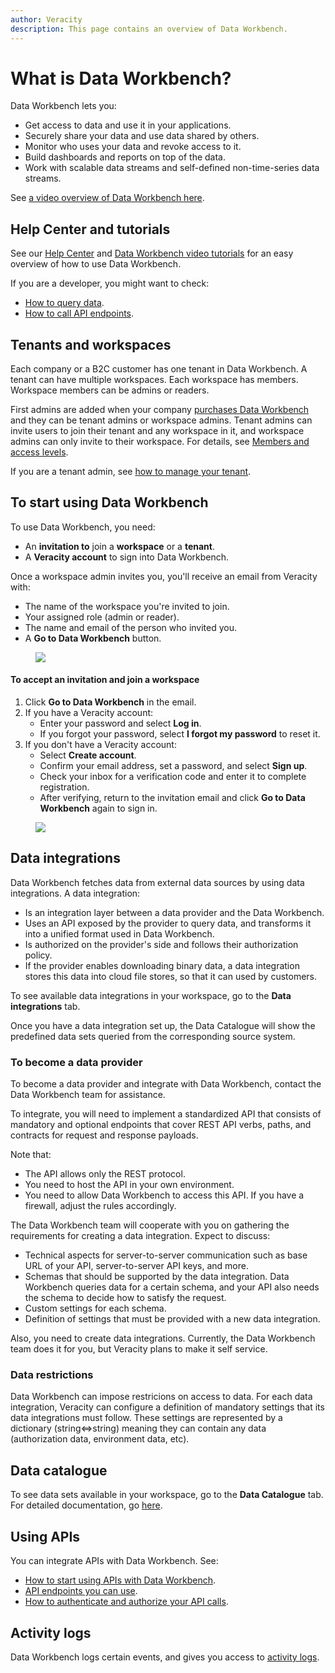 ```yaml
---
author: Veracity
description: This page contains an overview of Data Workbench.
---
```

# What is Data Workbench?
Data Workbench lets you:
* Get access to data and use it in your applications.
* Securely share your data and use data shared by others.
* Monitor who uses your data and revoke access to it.
* Build dashboards and reports on top of the data.
* Work with scalable data streams and self-defined non-time-series data streams.

See [a video overview of Data Workbench here](https://help-center.veracity.com/en/articles/8494632-video-a-quick-overview-of-data-workbench).

## Help Center and tutorials
See our [Help Center](https://help-center.veracity.com/en/collections/3824716-data-workbench) and [Data Workbench video tutorials](https://help-center.veracity.com/en/collections/6552033-data-workbench-video-tutorials) for an easy overview of how to use Data Workbench.

If you are a developer, you might want to check:
* [How to query data](tutorial/tutorialq.md).
* [How to call API endpoints](tutorial/tutorial2.md).

## Tenants and workspaces
Each company or a B2C customer has one tenant in Data Workbench. A tenant can have multiple workspaces. Each workspace has members. Workspace members can be admins or readers.

First admins are added when your company [purchases Data Workbench](https://store.veracity.com/data-workbench) and they can be tenant admins or workspace admins. Tenant admins can invite users to join their tenant and any workspace in it, and workspace admins can only invite to their workspace. For details, see [Members and access levels](workspace.md).

If you are a tenant admin, see [how to manage your tenant](tenantpage.md).

## To start using Data Workbench
To use Data Workbench, you need:
- An **invitation to** join a **workspace** or a **tenant**.
- A **Veracity account** to sign into Data Workbench.

Once a workspace admin invites you, you'll receive an email from Veracity with:
- The name of the workspace you're invited to join.
- Your assigned role (admin or reader).
- The name and email of the person who invited you.
- A **Go to Data Workbench** button.

<figure>
	<img src="assets/invitation.png"/>
</figure>

#### To accept an invitation and join a workspace
1. Click **Go to Data Workbench** in the email.  
2. If you have a Veracity account:
   - Enter your password and select **Log in**.  
   - If you forgot your password, select **I forgot my password** to reset it.
3. If you don't have a Veracity account: 
   - Select **Create account**.  
   - Confirm your email address, set a password, and select **Sign up**.  
   - Check your inbox for a verification code and enter it to complete registration.
   - After verifying, return to the invitation email and click **Go to Data Workbench** again to sign in.

<figure>
	<img src="assets/signin.png"/>
</figure>

## Data integrations
 Data Workbench fetches data from external data sources by using data integrations. A data integration:
* Is an integration layer between a data provider and the Data Workbench. 
* Uses an API exposed by the provider to query data, and transforms it into a unified format used in Data Workbench.
* Is authorized on the provider's side and follows their authorization policy.
* If the provider enables downloading binary data, a data integration stores this data into cloud file stores, so that it can used by customers.
 
To see available data integrations in your workspace, go to the **Data integrations** tab. 

Once you have a data integration set up, the Data Catalogue will show the predefined data sets queried from the corresponding source system.

### To become a data provider
To become a data provider and integrate with Data Workbench, contact the Data Workbench team for assistance.

To integrate, you will need to implement a standardized API that consists of mandatory and optional endpoints that cover REST API verbs, paths, and contracts for request and response payloads.

Note that:
* The API allows only the REST protocol.
* You need to host the API in your own environment.
* You need to allow Data Workbench to access this API. If you have a firewall, adjust the rules accordingly.

The Data Workbench team will cooperate with you on gathering the requirements for creating a data integration. Expect to discuss:
* Technical aspects for server-to-server communication such as base URL of your API, server-to-server API keys, and more.
* Schemas that should be supported by the data integration. Data Workbench queries data for a certain schema, and your API also needs the schema to decide how to satisfy the request.
* Custom settings for each schema.
* Definition of settings that must be provided with a new data integration.

Also, you need to create data integrations. Currently, the Data Workbench team does it for you, but Veracity plans to make it self service.

### Data restrictions
Data Workbench can impose restricions on access to data. For each data integration, Veracity can configure a definition of mandatory settings that its data integrations must follow. These settings are represented by a dictionary (string<=>string) meaning they can contain any data (authorization data, environment data, etc). 

## Data catalogue
To see data sets available in your workspace, go to the **Data Catalogue** tab. For detailed documentation, go [here](datacatalogue.md).

## Using APIs
You can integrate APIs with Data Workbench. See:
* [How to start using APIs with Data Workbench](apimanagement.md).
* [API endpoints you can use](apiendpoints.md).
* [How to authenticate and authorize your API calls](authentication.md).

## Activity logs
Data Workbench logs certain events, and gives you access to [activity logs](workspace.md).

